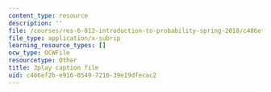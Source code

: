 ```yaml
---
content_type: resource
description: ''
file: /courses/res-6-012-introduction-to-probability-spring-2018/c486ef2be9160549721639e19dfecac2_zc6PfijY8_s.srt
file_type: application/x-subrip
learning_resource_types: []
ocw_type: OCWFile
resourcetype: Other
title: 3play caption file
uid: c486ef2b-e916-0549-7216-39e19dfecac2
---
```

